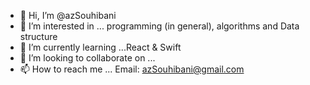 - 👋 Hi, I’m @azSouhibani
- 👀 I’m interested in ... programming (in general), algorithms and Data structure
- 🌱 I’m currently learning ...React & Swift
- 💞️ I’m looking to collaborate on ...
- 📫 How to reach me ...
      Email: azSouhibani@gmail.com
<!---
azSouhibani/azSouhibani is a ✨ special ✨ repository because its `README.md` (this file) appears on your GitHub profile.
You can click the Preview link to take a look at your changes.
--->
